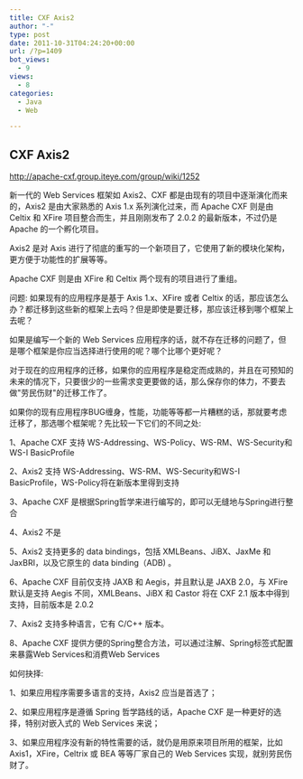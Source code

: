```yaml
---
title: CXF Axis2
author: "-"
type: post
date: 2011-10-31T04:24:20+00:00
url: /?p=1409
bot_views:
  - 9
views:
  - 8
categories:
  - Java
  - Web

---
```

## CXF Axis2
<http://apache-cxf.group.iteye.com/group/wiki/1252>

新一代的 Web Services 框架如 Axis2、CXF 都是由现有的项目中逐渐演化而来的，Axis2 是由大家熟悉的 Axis 1.x 系列演化过来，而 Apache CXF 则是由 Celtix 和 XFire 项目整合而生，并且刚刚发布了 2.0.2 的最新版本，不过仍是 Apache 的一个孵化项目。

Axis2 是对 Axis 进行了彻底的重写的一个新项目了，它使用了新的模块化架构，更方便于功能性的扩展等等。
  
Apache CXF 则是由 XFire 和 Celtix 两个现有的项目进行了重组。

问题: 如果现有的应用程序是基于 Axis 1.x、XFire 或者 Celtix 的话，那应该怎么办？都迁移到这些新的框架上去吗？但是即使是要迁移，那应该迁移到哪个框架上去呢？
  
如果是编写一个新的 Web Services 应用程序的话，就不存在迁移的问题了，但是哪个框架是你应当选择进行使用的呢？哪个比哪个更好呢？

对于现在的应用程序的迁移，如果你的应用程序是稳定而成熟的，并且在可预知的未来的情况下，只要很少的一些需求变更要做的话，那么保存你的体力，不要去做"劳民伤财"的迁移工作了。
  
如果你的现有应用程序BUG缠身，性能，功能等等都一片糟糕的话，那就要考虑迁移了，那选哪个框架呢？先比较一下它们的不同之处: 

1、Apache CXF 支持 WS-Addressing、WS-Policy、WS-RM、WS-Security和WS-I BasicProfile
  
2、Axis2 支持 WS-Addressing、WS-RM、WS-Security和WS-I BasicProfile，WS-Policy将在新版本里得到支持
  
3、Apache CXF 是根据Spring哲学来进行编写的，即可以无缝地与Spring进行整合
  
4、Axis2 不是
  
5、Axis2 支持更多的 data bindings，包括 XMLBeans、JiBX、JaxMe 和 JaxBRI，以及它原生的 data binding（ADB) 。
  
6、Apache CXF 目前仅支持 JAXB 和 Aegis，并且默认是 JAXB 2.0，与 XFire 默认是支持 Aegis 不同，XMLBeans、JiBX 和 Castor 将在 CXF 2.1 版本中得到支持，目前版本是 2.0.2
  
7、Axis2 支持多种语言，它有 C/C++ 版本。
  
8、Apache CXF 提供方便的Spring整合方法，可以通过注解、Spring标签式配置来暴露Web Services和消费Web Services

如何抉择: 
  
1、如果应用程序需要多语言的支持，Axis2 应当是首选了；
  
2、如果应用程序是遵循 Spring 哲学路线的话，Apache CXF 是一种更好的选择，特别对嵌入式的 Web Services 来说；
  
3、如果应用程序没有新的特性需要的话，就仍是用原来项目所用的框架，比如 Axis1，XFire，Celtrix 或 BEA 等等厂家自己的 Web Services 实现，就别劳民伤财了。